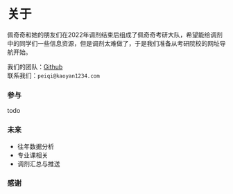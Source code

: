 # 关于

佩奇奇和她的朋友们在2022年调剂结束后组成了佩奇奇考研大队，希望能给调剂中的同学们一些信息资源，但是调剂太难做了，于是我们准备从考研院校的网址导航开始。

我们的团队：[Github](https://github.com/kaoyan1234)   
联系我们：`peiqi@kaoyan1234.com`

### 参与

todo

### 未来

- 往年数据分析
- 专业课相关
- 调剂汇总与推送

### 感谢


